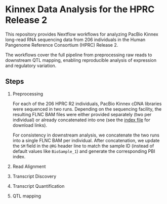 # Kinnex Data Analysis for the HPRC Release 2

This repository provides Nextflow workflows for analyzing PacBio Kinnex long-read RNA sequencing data from 206 individuals in the Human Pangenome Reference Consortium (HPRC) Release 2.

The workflows cover the full pipeline from preprocessing raw reads to downstream QTL mapping, enabling reproducible analysis of expression and regulatory variation.

## Steps

1. Preprocessing

    For each of the 206 HPRC R2 individuals, PacBio Kinnex cDNA libraries were sequenced in two runs. Depending on the sequencing facility, the resulting FLNC BAM files were either provided separately (two per individual) or already concatenated into one (see the [index file](https://github.com/human-pangenomics/hprc_intermediate_assembly/blob/main/data_tables/sequencing_data/data_kinnex_pre_release.index.csv) for download links).

    For consistency in downstream analysis, we concatenate the two runs into a single FLNC BAM per individual. After concatenation, we update the `SM` field in the `@RG` header line to match the sample ID (instead of default values like `BioSample_1`) and generate the corresponding PBI index.

2. Read Alignment
3. Transcript Discovery
4. Transcript Quantification
5. QTL mapping
